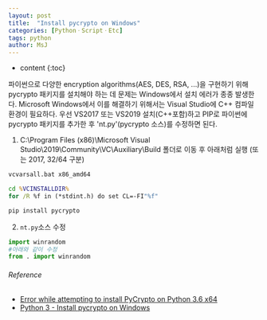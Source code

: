 ```yaml
---
layout: post
title:  "Install pycrypto on Windows"
categories: [PythonㆍScriptㆍEtc]
tags: python
author: MsJ
---
```


* content
{:toc}

파이썬으로 다양한 encryption algorithms(AES, DES, RSA, ...)을 구현하기 위해 pycrypto 패키지를 설치해야 하는 데 문제는 Windows에서 설치 에러가 종종 발생한다. Microsoft Windows에서 이를 해결하기 위해서는 Visual Studio에 C\++ 컴파일 환경이 필요하다. 우선 VS2017 또는 VS2019 설치(C\++포함)하고 PIP로 파이썬에 pycrypto 패키지를 추가한 후 'nt.py'(pycrypto 소스)를 수정하면 된다.

1. C:\Program Files (x86)\Microsoft Visual Studio\2019\Community\VC\Auxiliary\Build 폴더로 이동 후 아래처럼 실행 (또는 2017, 32/64 구분)

```bat
vcvarsall.bat x86_amd64

cd %VCINSTALLDIR%
for /R %f in (*stdint.h) do set CL=-FI"%f"

pip install pycrypto
```

2. `nt.py`소스 수정

```python
import winrandom 
#아래와 같이 수정
from . import winrandom
```





###### Reference
* [Error while attempting to install PyCrypto on Python 3.6 x64](https://github.com/dlitz/pycrypto/issues/218)
* [Python 3 - Install pycrypto on Windows](https://www.dariawan.com/tutorials/python/python-3-install-pycrypto-windows/)
